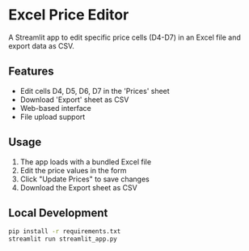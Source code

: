 # Excel Price Editor

A Streamlit app to edit specific price cells (D4-D7) in an Excel file and export data as CSV.

## Features
- Edit cells D4, D5, D6, D7 in the 'Prices' sheet
- Download 'Export' sheet as CSV
- Web-based interface
- File upload support

## Usage
1. The app loads with a bundled Excel file
2. Edit the price values in the form
3. Click "Update Prices" to save changes
4. Download the Export sheet as CSV

## Local Development
```bash
pip install -r requirements.txt
streamlit run streamlit_app.py
